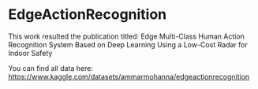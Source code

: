# EdgeActionRecognition
This work resulted the publication titled: Edge Multi-Class Human Action Recognition System Based on Deep Learning Using a Low-Cost Radar for Indoor Safety

You can find all data here: https://www.kaggle.com/datasets/ammarmohanna/edgeactionrecognition
